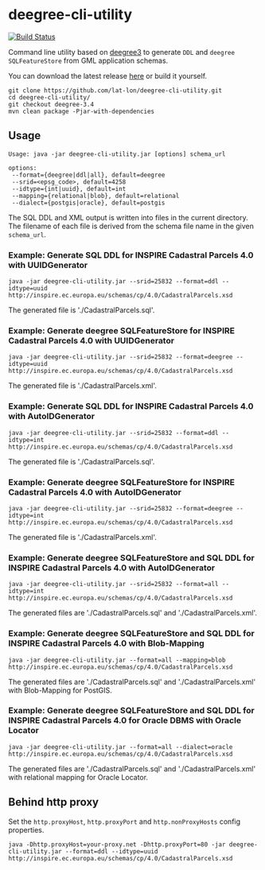 # deegree-cli-utility

[![Build Status](https://travis-ci.org/JuergenWeichand/deegree-cli-utility.svg?branch=master)](https://travis-ci.org/JuergenWeichand/deegree-cli-utility)

Command line utility based on [deegree3](https://github.com/deegree/deegree3) to generate `DDL` and `deegree SQLFeatureStore` from GML application schemas. 

You can download the latest release [here](https://github.com/lat-lon/deegree-cli-utility/releases) or build it yourself.

    git clone https://github.com/lat-lon/deegree-cli-utility.git
    cd deegree-cli-utility/
    git checkout deegree-3.4
    mvn clean package -Pjar-with-dependencies

## Usage

```
Usage: java -jar deegree-cli-utility.jar [options] schema_url

options:
 --format={deegree|ddl|all}, default=deegree
 --srid=<epsg_code>, default=4258
 --idtype={int|uuid}, default=int
 --mapping={relational|blob}, default=relational
 --dialect={postgis|oracle}, default=postgis
```

The SQL DDL and XML output is written into files in the current directory. The filename of each file is derived from the 
schema file name in the given `schema_url`.

### Example: Generate SQL DDL for INSPIRE Cadastral Parcels 4.0 with UUIDGenerator

    java -jar deegree-cli-utility.jar --srid=25832 --format=ddl --idtype=uuid http://inspire.ec.europa.eu/schemas/cp/4.0/CadastralParcels.xsd

The generated file is './CadastralParcels.sql'.    

### Example: Generate deegree SQLFeatureStore for INSPIRE Cadastral Parcels 4.0 with UUIDGenerator

    java -jar deegree-cli-utility.jar --srid=25832 --format=deegree --idtype=uuid http://inspire.ec.europa.eu/schemas/cp/4.0/CadastralParcels.xsd
    
The generated file is './CadastralParcels.xml'.    

### Example: Generate SQL DDL for INSPIRE Cadastral Parcels 4.0 with AutoIDGenerator

    java -jar deegree-cli-utility.jar --srid=25832 --format=ddl --idtype=int http://inspire.ec.europa.eu/schemas/cp/4.0/CadastralParcels.xsd

The generated file is './CadastralParcels.sql'.

### Example: Generate deegree SQLFeatureStore for INSPIRE Cadastral Parcels 4.0 with AutoIDGenerator

    java -jar deegree-cli-utility.jar --srid=25832 --format=deegree --idtype=int http://inspire.ec.europa.eu/schemas/cp/4.0/CadastralParcels.xsd

The generated file is './CadastralParcels.xml'.

### Example: Generate deegree SQLFeatureStore and SQL DDL for INSPIRE Cadastral Parcels 4.0 with AutoIDGenerator

    java -jar deegree-cli-utility.jar --srid=25832 --format=all --idtype=int http://inspire.ec.europa.eu/schemas/cp/4.0/CadastralParcels.xsd

The generated files are './CadastralParcels.sql' and './CadastralParcels.xml'.

### Example: Generate deegree SQLFeatureStore and SQL DDL for INSPIRE Cadastral Parcels 4.0 with Blob-Mapping

    java -jar deegree-cli-utility.jar --format=all --mapping=blob http://inspire.ec.europa.eu/schemas/cp/4.0/CadastralParcels.xsd
    
The generated files are './CadastralParcels.sql' and './CadastralParcels.xml' with Blob-Mapping for PostGIS.    

### Example: Generate deegree SQLFeatureStore and SQL DDL for INSPIRE Cadastral Parcels 4.0 for Oracle DBMS with Oracle Locator

    java -jar deegree-cli-utility.jar --format=all --dialect=oracle http://inspire.ec.europa.eu/schemas/cp/4.0/CadastralParcels.xsd

The generated files are './CadastralParcels.sql' and './CadastralParcels.xml' with relational mapping for Oracle Locator.


## Behind http proxy

Set the `http.proxyHost`, `http.proxyPort` and `http.nonProxyHosts` config properties.

    java -Dhttp.proxyHost=your-proxy.net -Dhttp.proxyPort=80 -jar deegree-cli-utility.jar --format=ddl --idtype=uuid http://inspire.ec.europa.eu/schemas/cp/4.0/CadastralParcels.xsd


